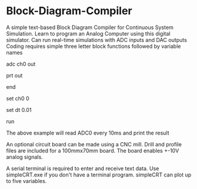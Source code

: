 # Block-Diagram-Compiler
A simple text-based Block Diagram Compiler for Continuous System Simulation.
Learn to program an Analog Computer using this digital simulator.
Can run real-time simulations with ADC inputs and DAC outputs
Coding requires simple three letter block functions followed by variable names

adc ch0 out

prt out

end

set ch0 0

set dt 0.01

run

The above example will read ADC0 every 10ms and print the result

An optional circuit board can be made using a CNC mill. Drill and profile
files are included for a 100mmx70mm board. The board enables
+-10V analog signals.

A serial terminal is required to enter and receive text data. 
Use simpleCRT.exe if you don't have a terminal program. 
simpleCRT can plot up to five variables.
